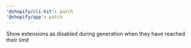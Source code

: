 ```yaml
---
'@shopify/cli-kit': patch
'@shopify/app': patch
---
```


Show extensions as disabled during generation when they have reached their limit
